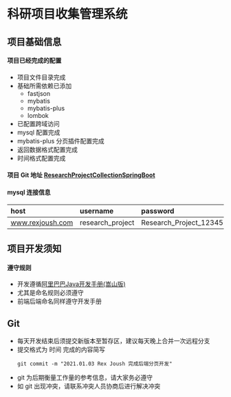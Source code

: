 # 科研项目收集管理系统

## 项目基础信息

#### 项目已经完成的配置
* 项目文件目录完成
* 基础所需依赖已添加
    * fastjson
    * mybatis
    * mybatis-plus
    * lombok
* 已配置跨域访问
* mysql 配置完成
* mybatis-plus 分页插件配置完成
* 返回数据格式配置完成
* 时间格式配置完成

#### 项目 Git 地址 [ResearchProjectCollectionSpringBoot](https://github.com/RexJoush/ResearchProjectCollectionSpringBoot)

#### mysql 连接信息
|host|username|password|port|database|
|:--|:--|:--|:--|:-- |
|www.rexjoush.com|research_project|Research_Project_123456|3306|research_project|

## 项目开发须知

#### 遵守规则

* 开发遵循[阿里巴巴Java开发手册(嵩山版)](https://github.com/alibaba/p3c/blob/master/Java%E5%BC%80%E5%8F%91%E6%89%8B%E5%86%8C%EF%BC%88%E5%B5%A9%E5%B1%B1%E7%89%88%EF%BC%89.pdf)
* 尤其是命名规则必须遵守
* 前端后端命名同样遵守开发手册

## Git

* 每天开发结束后须提交新版本至暂存区，建议每天晚上合并一次远程分支
* 提交格式为 时间 完成的内容简写
    ```shell
    git commit -m "2021.01.03 Rex Joush 完成后端分页开发"
    ```
* git 为后期衡量工作量的参考信息，请大家务必遵守
* 如 git 出现冲突，请联系冲突人员协商后进行解决冲突